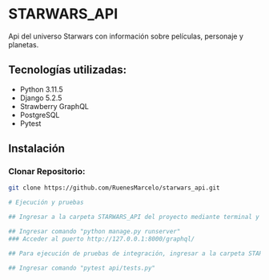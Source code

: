 # STARWARS_API

Api del universo Starwars con información sobre películas, personaje y planetas. 

## Tecnologías utilizadas:

- Python 3.11.5
- Django 5.2.5
- Strawberry GraphQL
- PostgreSQL
- Pytest

## Instalación 

### Clonar Repositorio:

```bash
git clone https://github.com/RuenesMarcelo/starwars_api.git

# Ejecución y pruebas

## Ingresar a la carpeta STARWARS_API del proyecto mediante terminal y para su ejecución:

## Ingresar comando "python manage.py runserver"
### Acceder al puerto http://127.0.0.1:8000/graphql/

## Para ejecución de pruebas de integración, ingresar a la carpeta STARWARS_API del proyecto mediante terminal y parasu ejecución:

## Ingresar comando "pytest api/tests.py"
